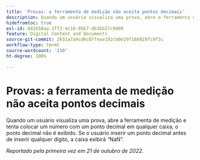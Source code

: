 ```yaml
---
title: 'Provas: a ferramenta de medição não aceita pontos decimais'
description: Quando um usuário visualiza uma prova, abre a ferramenta de medição e tenta colocar um número com um ponto decimal em qualquer caixa, o ponto decimal não é exibido. Se o usuário inserir um ponto decimal antes de inserir qualquer dígito, a caixa exibirá um erro NaN.
hidefromtoc: true
exl-id: 841658aa-2ff2-4c10-95b7-db3bb27c9809
feature: Digital Content and Documents
source-git-commit: 2631a7a9cd6c07feae192cb0e29f168929fc9f3c
workflow-type: tm+mt
source-wordcount: '110'
ht-degree: 100%

---
```


# Provas: a ferramenta de medição não aceita pontos decimais

<!--Requested article.This article is on the WF and WFP TOC. -->

Quando um usuário visualiza uma prova, abre a ferramenta de medição e tenta colocar um número com um ponto decimal em qualquer caixa, o ponto decimal não é exibido. Se o usuário inserir um ponto decimal antes de inserir qualquer dígito, a caixa exibirá “NaN”.

_Reportado pela primeira vez em 21 de outubro de 2022._
